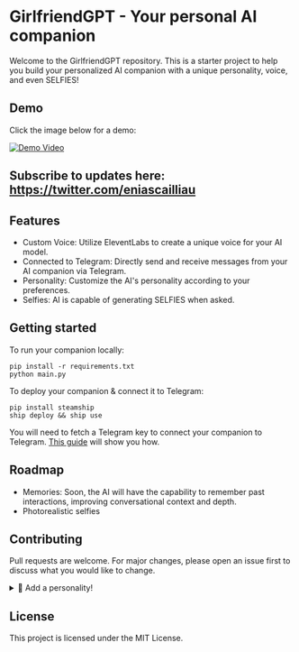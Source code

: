 # GirlfriendGPT - Your personal AI companion

Welcome to the GirlfriendGPT repository. This is a starter project to help you build your personalized AI companion with a unique personality, voice, and even SELFIES!

## Demo
Click the image below for a demo:

[![Demo Video](http://img.youtube.com/vi/LiN3D1QZGQw/0.jpg)](http://www.youtube.com/watch?v=LiN3D1QZGQw "Video Title")

## Subscribe to updates here: https://twitter.com/eniascailliau

## Features

* Custom Voice: Utilize EleventLabs to create a unique voice for your AI model.
* Connected to Telegram: Directly send and receive messages from your AI companion via Telegram.
* Personality: Customize the AI's personality according to your preferences.
* Selfies: AI is capable of generating SELFIES when asked.

## Getting started 

To run your companion locally:

```
pip install -r requirements.txt
python main.py 
```

To deploy your companion & connect it to Telegram:

```
pip install steamship
ship deploy && ship use 
```

You will need to fetch a Telegram key to connect your companion to Telegram. [This guide](/docs/register-telegram-bot.md) will show you how.


## Roadmap
* Memories: Soon, the AI will have the capability to remember past interactions, improving conversational context and depth.
* Photorealistic selfies

## Contributing
Pull requests are welcome. For major changes, please open an issue first to discuss what you would like to change.

<details>
  <summary>👀 Add a personality!</summary>
  <br>
Do you have a unique personality in mind for our AI model, GirlfriendGPT? Great! Here's a step-by-step guide on how to add it.

## Step 1: Define Your Personality
First, you'll need to define your personality. This is done by creating a new Python file in the src/personalities directory.

For example, if your personality is named "jane", you would create a file called `jane.py`. Inside this file, you would define the characteristics and behaviors that embody "jane". This could include her speaking style, responses to certain inputs, or any other defining features you envision.


## Step 2: Update __init__.py
Once you've created and fleshed out your personality file, it's time to make our codebase aware of it. Open __init__.py in the `src/personalities` directory.

Import your new personality at the top of the file and add your personality to the __all__ list:


```python
from .luna import luna
from .sacha import sacha
from .lucas import lucas  # This is your new personality

__all__ = [
    "sacha",
    "luna",
    "lucas",  # Add your personality here
    "get_personality"
]
```

Lastly, add your personality to the get_personality() function:

```python
def get_personality(name: str):
    try:
        return {
            "luna": luna,
            "sacha": sacha,
            "lucas": lucas  # Add your personality here
        }[name]
    except Exception:
        raise Exception("The personality you selected does not exist!")
```

And that's it! Now, whenever the `get_personality` function is called with the name of your personality, it will return the behaviors and characteristics defined in your personality file.

## Step 3: Test and Submit

Before you submit your new personality, please test it to ensure everything works as expected. If all is well, submit a Pull Request with your changes, and be sure to include the title "{name} - {description}" where {name} is your personality's name, and {description} is a brief explanation of the personality.

Good luck, and we can't wait to meet your new GirlfriendGPT personality!
</details>





## License
This project is licensed under the MIT License. 
